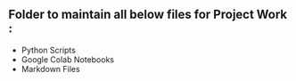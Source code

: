 ## Folder to maintain all below files for Project Work :

* Python Scripts
* Google Colab Notebooks
* Markdown Files
